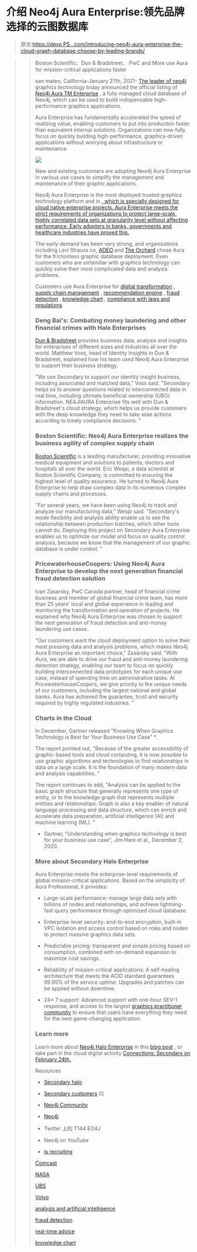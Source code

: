 # 介绍 Neo4j Aura Enterprise:领先品牌选择的云图数据库

> 原文:[https://devo PS . com/introducing-neo4j-aura-enterprise-the-cloud-graph-database-choose-by-leading-brands/](https://devops.com/introducing-neo4j-aura-enterprise-the-cloud-graph-database-chosen-by-leading-brands/)

> > Boston Scientific、Dun & Bradstreet、 PwC and More use Aura for mission-critical applications faster
> > 
> > san mateo, California-January 27th, 2021- [The leader of neo4j](https://neo4j.com/?ref=pr-) graphics technology today announced the official listing of [Neo4j Aura TM Enterprise](https://neo4j.com/cloud/aura/?ref=pr-) , a fully managed cloud database of Neo4j, which can be used to build indispensable high-performance graphics applications.
> > 
> > Aura Enterprise has fundamentally accelerated the speed of realizing value, enabling customers to put into production faster than equivalent internal solutions. Organizations can now fully focus on quickly building high-performance, graphics-driven applications without worrying about infrastructure or maintenance.
> > 
> > ![](../Images/2928094cdfaa06064f810622db325638.png)
> > 
> > New and existing customers are adopting Neo4j Aura Enterprise in various use cases to simplify the management and maintenance of their graphic applications.
> > 
> > Neo4j Aura Enterprise is the most deployed trusted graphics technology platform and [](https://neo4j.com/whitepapers/forrester-wave-graph-data-platforms/?ref=pr-)in [, which is specially designed for cloud native enterprise projects. Aura Enterprise meets the strict requirements of organizations to protect large-scale, highly correlated data sets at granularity level without affecting performance. Early adopters in banks, governments and healthcare industries have proved this.](https://db-engines.com/en/ranking/graph+dbms)
> > 
> > The early demand has been very strong, and organizations including Levi Strauss co, [ADEO](https://www.adeo.com/en/) and [The Orchard](https://www.theorchard.com/) chose Aura for the frictionless graphic database deployment. Even customers who are unfamiliar with graphics technology can quickly solve their most complicated data and analysis problems.
> > 
> > Customers use Aura Enterprise for [digital transformation](https://neo4j.com/videos/digital-transformation-with-neo4j-for-customer-experience/?ref=pr-) , [supply chain management](https://neo4j.com/use-cases/supply-chain-management/?ref=pr-) , [recommendation engine](https://neo4j.com/use-cases/real-time-recommendation-engine/?ref=pr-) , [fraud detection](https://neo4j.com/use-cases/fraud-detection/?ref=pr-) , [knowledge chart](https://neo4j.com/use-cases/knowledge-graph/?ref=pr-) , [compliance with laws and regulations](https://neo4j.com/use-cases/privacy-risk-compliance/?ref=pr-)
> > 
> > ### Deng Bai's: Combating money laundering and other financial crimes with Halo Enterprises
> > 
> > [Dun & Bradstreet](https://neo4j.com/case-studies/dun-bradstreet/?ref=pr-) provides business data, analysis and insights for enterprises of different sizes and industries all over the world. Matthew Voss, head of Identity Insights in Dun & Bradstreet, explained how his team used Neo4j Aura Enterprise to support their business strategy.
> > 
> > "We use Secondary to support our identity insight business, including associated and matched data," Voss said. "Secondary helps us to answer questions related to interconnected data in real time, including ultimate beneficial ownership (UBO) information. NE4JIAURA Enterprise fits well with Dun & Bradstreet's cloud strategy, which helps us provide customers with the deep knowledge they need to take wise actions according to timely compliance decisions. "
> > 
> > ### Boston Scientific: Neo4j Aura Enterprise realizes the business agility of complex supply chain
> > 
> > [Boston Scientific](https://neo4j.com/case-studies/boston-scientific/?ref=pr-) is a leading manufacturer, providing innovative medical equipment and solutions to patients, doctors and hospitals all over the world. Eric Wespi, a data scientist at Boston Scientific Company, is committed to ensuring the highest level of quality assurance. He turned to Neo4j Aura Enterprise to help draw complex data in its numerous complex supply chains and processes.
> > 
> > "For several years, we have been using Neo4j to track and analyze our manufacturing data," Wespi said. "Secondary's mode flexibility and analysis ability enable us to see the relationship between production batches, which other tools cannot do. Deploying this project on Secondary Aura Enterprise enables us to optimize our model and focus on quality control analysis, because we know that the management of our graphic database is under control. "
> > 
> > ### PricewaterhouseCoopers: Using Neo4j Aura Enterprise to develop the next generation financial fraud detection solution
> > 
> > Ivan Zasarsky, PwC Canada partner, head of financial crime business and member of global financial crime team, has more than 25 years' local and global experience in leading and monitoring the transformation and operation of projects. He explained why Neo4j Aura Enterprise was chosen to support the next generation of fraud detection and anti-money laundering use cases.
> > 
> > "Our customers want the cloud deployment option to solve their most pressing data and analysis problems, which makes Neo4j Aura Enterprise an important choice," Zasarsky said. "With Aura, we are able to drive our fraud and anti-money laundering detection strategy, enabling our team to focus on quickly building interconnected data prototypes for each unique use case, instead of spending time on administrative tasks. At PricewaterhouseCoopers, we give priority to the unique needs of our customers, including the largest national and global banks. Aura has achieved the guarantee, trust and security required by highly regulated industries. "
> > 
> > ### Charts in the Cloud
> > 
> > In December, Gartner released "Knowing When Graphics Technology is Best for Your Business Use Case" *.
> > 
> > The report pointed out, "Because of the greater accessibility of graphic-based tools and cloud computing, it is now possible to use graphic algorithms and technologies to find relationships in data on a large scale. It is the foundation of many modern data and analysis capabilities. "
> > 
> > The report continues to add, "Analysis can be applied to the basic graph structure that generally represents one type of entity, or to the knowledge graph that represents multiple entities and relationships. Graph is also a key enabler of natural language processing and data structure, which can enrich and accelerate data preparation, artificial intelligence (AI) and machine learning (ML). "
> > 
> > * Gartner, "Understanding when graphics technology is best for your business use case", Jim Hare et al., December 2, 2020\.
> > 
> > ### More about Secondary Halo Enterprise
> > 
> > Aura Enterprise meets the enterprise-level requirements of global mission-critical applications. Based on the simplicity of Aura Professional, it provides:
> > 
> > *   Large-scale performance: manage large data sets with billions of nodes and relationships, and achieve lightning-fast query performance through optimized cloud database.
> >     
> >     
> > *   Enterprise-level security: end-to-end encryption, built-in VPC isolation and access control based on roles and nodes to protect massive graphics data sets.
> >     
> >     
> > *   Predictable pricing: transparent and simple pricing based on consumption, combined with on-demand expansion to maximize cost savings.
> >     
> >     
> > *   Reliability of mission-critical applications: A self-healing architecture that meets the ACID standard guarantees 99.95% of the service uptime. Upgrades and patches can be applied without downtime.
> >     
> >     
> > *   24× 7 support: Advanced support with one-hour SEV-1 response, and access to the largest [graphics practitioner community](https://community.neo4j.com/?ref=pr-) to ensure that users have everything they need for the next game-changing application.
> >     
> >     
> > 
> > ### Learn more
> > 
> > Learn more about [Neo4j Halo Enterprise](https://neo4j.com/cloud/aura/?ref=pr-) in this [blog post](https://neo4j.com/blog/neo4j-aura-enterprise-ga-release/?ref=pr-) , or take part in the cloud digital activity [Connections: Secondary on February 24th.](https://neo4j.com/connections/neo4j-and-the-cloud/?ref=pr-)
> > 
> > Resources
> > 
> > *   [Secondary halo](https://neo4j.com/cloud/aura/?ref=pr-)
> >     
> >     
> > *   [Secondary customers](https://neo4j.com/customers/?ref=pr-) 0]
> >     
> >     
> > *   [Neo4j Community](https://community.neo4j.com/?ref=pr-)
> >     
> >     
> > *   [Neo4j](https://twitter.com/neo4j)
> >     
> >     
> > *   Twitter 上的 T144 EO4J
> > *   Neo4j on YouTube
> >     
> >     
> > *   [is recruiting](https://neo4j.com/jobs/?ref=pr-)
> >     
> >     
> > 
> > [Comcast](https://neo4j.com/case-studies/comcast/?ref=pr-) 
> > 
> > [NASA](https://neo4j.com/users/nasa/?ref=pr-) 
> > 
> > [UBS](https://neo4j.com/case-studies/ubs-case-study/?ref=pr-) 
> > 
> > [Volvo](https://www.slideshare.net/neo4j/volvo-cars-build-a-car-with-graphs) 
> > 
> > [analysis and artificial intelligence](https://neo4j.com/use-cases/graph-data-science-artificial-intelligence/?ref=pr-) 
> > 
> > [fraud detection](https://neo4j.com/use-cases/fraud-detection/?ref=pr-) 
> > 
> > [real-time advice](https://neo4j.com/use-cases/real-time-recommendation-engine/?ref=pr-) 
> > 
> > [knowledge chart](https://neo4j.com/use-cases/knowledge-graph/?ref=pr-)
